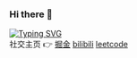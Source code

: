 ### Hi there 👋

[![Typing SVG](https://readme-typing-svg.herokuapp.com?size=16&lines=%E4%BD%A0%E5%A5%BD%EF%BC%8C%E6%88%91%E6%98%AF+running+snail;%E4%B8%80%E5%90%8D%E5%89%8D%E7%AB%AF%E5%BC%80%E5%8F%91%E5%B7%A5%E7%A8%8B%E5%B8%88)](https://git.io/typing-svg)\
社交主页 👉 [掘金](https://juejin.cn/user/4212984285249245/posts) [bilibili](https://space.bilibili.com/1822108502) [leetcode](https://leetcode.cn/u/zhenyuwang666/)
